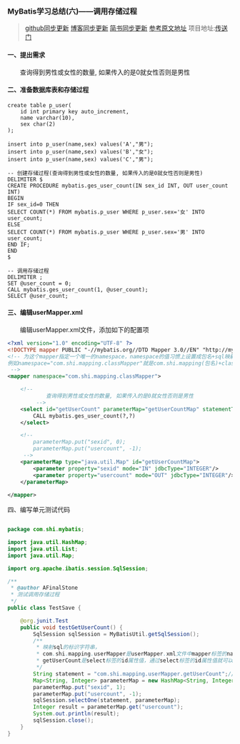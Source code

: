 
### MyBatis学习总结(六)——调用存储过程

>[github同步更新](https://github.com/AFinalStone?tab=repositories)
[博客同步更新](http://blog.csdn.net/abc6368765)
[简书同步更新](http://www.jianshu.com/u/0e4907a8f36b)
[参考原文地址](http://www.cnblogs.com/xdp-gacl/p/4261895.html)
项目地址:[传送门](https://github.com/AFinalStone/MyBatis)

#### 一、提出需求
　　查询得到男性或女性的数量, 如果传入的是0就女性否则是男性

#### 二、准备数据库表和存储过程

```db
create table p_user(  
    id int primary key auto_increment,  
    name varchar(10),
    sex char(2)
); 

insert into p_user(name,sex) values('A',"男");  
insert into p_user(name,sex) values('B',"女");  
insert into p_user(name,sex) values('C',"男");  

-- 创建存储过程(查询得到男性或女性的数量, 如果传入的是0就女性否则是男性)
DELIMITER $
CREATE PROCEDURE mybatis.ges_user_count(IN sex_id INT, OUT user_count INT)
BEGIN  
IF sex_id=0 THEN
SELECT COUNT(*) FROM mybatis.p_user WHERE p_user.sex='女' INTO user_count;
ELSE
SELECT COUNT(*) FROM mybatis.p_user WHERE p_user.sex='男' INTO user_count;
END IF;
END 
$

-- 调用存储过程
DELIMITER ;
SET @user_count = 0;
CALL mybatis.ges_user_count(1, @user_count);
SELECT @user_count;
```

#### 三、编辑userMapper.xml
　　编辑userMapper.xml文件，添加如下的配置项

```xml
<?xml version="1.0" encoding="UTF-8" ?>
<!DOCTYPE mapper PUBLIC "-//mybatis.org//DTD Mapper 3.0//EN" "http://mybatis.org/dtd/mybatis-3-mapper.dtd">
<!-- 为这个mapper指定一个唯一的namespace，namespace的值习惯上设置成包名+sql映射文件名，这样就能够保证namespace的值是唯一的
例如namespace="com.shi.mapping.classMapper"就是com.shi.mapping(包名)+classMapper(classMapper.xml文件去除后缀)
 -->
<mapper namespace="com.shi.mapping.classMapper">

    <!--
            查询得到男性或女性的数量, 如果传入的是0就女性否则是男性
         -->
    <select id="getUserCount" parameterMap="getUserCountMap" statementType="CALLABLE">
        CALL mybatis.ges_user_count(?,?)
    </select>

    <!--
        parameterMap.put("sexid", 0);
        parameterMap.put("usercount", -1);
     -->
    <parameterMap type="java.util.Map" id="getUserCountMap">
        <parameter property="sexid" mode="IN" jdbcType="INTEGER"/>
        <parameter property="usercount" mode="OUT" jdbcType="INTEGER"/>
    </parameterMap>
    
</mapper>
```
四、编写单元测试代码

```java

package com.shi.mybatis;

import java.util.HashMap;
import java.util.List;
import java.util.Map;

import org.apache.ibatis.session.SqlSession;

/**
 * @author AFinalStone
 * 测试调用存储过程
 */
public class TestSave {

    @org.junit.Test
    public void testGetUserCount() {
        SqlSession sqlSession = MyBatisUtil.getSqlSession();
        /**
         * 映射sql的标识字符串，
         * com.shi.mapping.userMapper是userMapper.xml文件中mapper标签的namespace属性的值，
         * getUserCount是select标签的id属性值，通过select标签的id属性值就可以找到要执行的SQL
         */
        String statement = "com.shi.mapping.userMapper.getUserCount";//映射sql的标识字符串
        Map<String, Integer> parameterMap = new HashMap<String, Integer>();
        parameterMap.put("sexid", 1);
        parameterMap.put("usercount", -1);
        sqlSession.selectOne(statement, parameterMap);
        Integer result = parameterMap.get("usercount");
        System.out.println(result);
        sqlSession.close();
    }
}
```